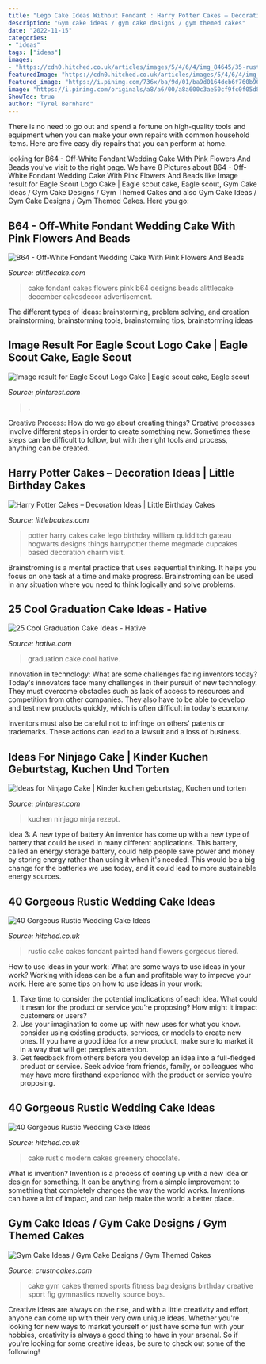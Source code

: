 ```yaml
---
title: "Lego Cake Ideas Without Fondant : Harry Potter Cakes – Decoration Ideas"
description: "Gym cake ideas / gym cake designs / gym themed cakes"
date: "2022-11-15"
categories:
- "ideas"
tags: ["ideas"]
images:
- "https://cdn0.hitched.co.uk/articles/images/5/4/6/4/img_84645/35-rustic-wedding-cake-modern.jpg"
featuredImage: "https://cdn0.hitched.co.uk/articles/images/5/4/6/4/img_84645/35-rustic-wedding-cake-modern.jpg"
featured_image: "https://i.pinimg.com/736x/ba/9d/01/ba9d0164deb6f760b9617be0d1e69f38.jpg"
image: "https://i.pinimg.com/originals/a8/a6/00/a8a600c3ae50cf9fc0f05d81d589d8b3.jpg"
ShowToc: true
author: "Tyrel Bernhard"
---
```



There is no need to go out and spend a fortune on high-quality tools and equipment when you can make your own repairs with common household items. Here are five easy diy repairs that you can perform at home.

	

		
looking for B64 - Off-White Fondant Wedding Cake With Pink Flowers And Beads you've visit to the right page. We have 8 Pictures about B64 - Off-White Fondant Wedding Cake With Pink Flowers And Beads like Image result for Eagle Scout Logo Cake | Eagle scout cake, Eagle scout, Gym Cake Ideas / Gym Cake Designs / Gym Themed Cakes and also Gym Cake Ideas / Gym Cake Designs / Gym Themed Cakes. Here you go:
		
    
## B64 - Off-White Fondant Wedding Cake With Pink Flowers And Beads

<img loading=lazy src="https://alittlecake.com/wp-content/uploads/2018/12/B64-702x1024.jpg" onerror="this.onerror=null;this.src='https://tse3.mm.bing.net/th?id=OIP.WMgSYEyk7s4zjoUs5KXIQQHaKz&amp;pid=15.1';" alt="B64 - Off-White Fondant Wedding Cake With Pink Flowers And Beads">

_Source: alittlecake.com_

>cake fondant cakes flowers pink b64 designs beads alittlecake december cakesdecor advertisement. 

	

The different types of ideas: brainstorming, problem solving, and creation
brainstorming, brainstorming tools, brainstorming tips, brainstorming ideas

    
## Image Result For Eagle Scout Logo Cake | Eagle Scout Cake, Eagle Scout

<img loading=lazy src="https://i.pinimg.com/originals/a8/a6/00/a8a600c3ae50cf9fc0f05d81d589d8b3.jpg" onerror="this.onerror=null;this.src='https://tse2.mm.bing.net/th?id=OIP.4_55vywWxaB1P2o5JmY7MwAAAA&amp;pid=15.1';" alt="Image result for Eagle Scout Logo Cake | Eagle scout cake, Eagle scout">

_Source: pinterest.com_

>. 

	

Creative Process: How do we go about creating things?
Creative processes involve different steps in order to create something new. Sometimes these steps can be difficult to follow, but with the right tools and process, anything can be created.

    
## Harry Potter Cakes – Decoration Ideas | Little Birthday Cakes

<img loading=lazy src="http://www.littlebcakes.com/wp-content/uploads/2013/08/Harry-Potter-Birthday-Cakes.jpg" onerror="this.onerror=null;this.src='https://tse2.mm.bing.net/th?id=OIP.JSefGhrgoS3eMO8HWLjhYQHaFz&amp;pid=15.1';" alt="Harry Potter Cakes – Decoration Ideas | Little Birthday Cakes">

_Source: littlebcakes.com_

>potter harry cakes cake lego birthday william quidditch gateau hogwarts designs things harrypotter theme megmade cupcakes based decoration charm visit. 

	

Brainstroming is a mental practice that uses sequential thinking. It helps you focus on one task at a time and make progress. Brainstroming can be used in any situation where you need to think logically and solve problems.

    
## 25 Cool Graduation Cake Ideas - Hative

<img loading=lazy src="https://hative.com/wp-content/uploads/2015/04/graduation-cake-ideas/21-graduation-cake-ideas.jpg" onerror="this.onerror=null;this.src='https://tse2.mm.bing.net/th?id=OIP.etlV90ur8E1-dIBOHP3gdQHaJP&amp;pid=15.1';" alt="25 Cool Graduation Cake Ideas - Hative">

_Source: hative.com_

>graduation cake cool hative. 

	

Innovation in technology: What are some challenges facing inventors today?
Today's innovators face many challenges in their pursuit of new technology. They must overcome obstacles such as lack of access to resources and competition from other companies. They also have to be able to develop and test new products quickly, which is often difficult in today's economy.

Inventors must also be careful not to infringe on others' patents or trademarks. These actions can lead to a lawsuit and a loss of business.

    
## Ideas For Ninjago Cake | Kinder Kuchen Geburtstag, Kuchen Und Torten

<img loading=lazy src="https://i.pinimg.com/736x/ba/9d/01/ba9d0164deb6f760b9617be0d1e69f38.jpg" onerror="this.onerror=null;this.src='https://tse4.mm.bing.net/th?id=OIP.xjdLhGDl-KbfFPRbkjJ0qwHaLH&amp;pid=15.1';" alt="Ideas for Ninjago Cake | Kinder kuchen geburtstag, Kuchen und torten">

_Source: pinterest.com_

>kuchen ninjago ninja rezept. 

	

Idea 3: A new type of battery
An inventor has come up with a new type of battery that could be used in many different applications. This battery, called an energy storage battery, could help people save power and money by storing energy rather than using it when it's needed. This would be a big change for the batteries we use today, and it could lead to more sustainable energy sources.

    
## 40 Gorgeous Rustic Wedding Cake Ideas

<img loading=lazy src="https://cdn0.hitched.co.uk/articles/images/3/4/6/4/img_84643/34-rustic-wedding-cake-hand-painted.jpg" onerror="this.onerror=null;this.src='https://tse4.mm.bing.net/th?id=OIP.q0fw1K7PL18RrI7BeA1D-QHaLI&amp;pid=15.1';" alt="40 Gorgeous Rustic Wedding Cake Ideas">

_Source: hitched.co.uk_

>rustic cake cakes fondant painted hand flowers gorgeous tiered. 

	

How to use ideas in your work: What are some ways to use ideas in your work?
Working with ideas can be a fun and profitable way to improve your work. Here are some tips on how to use ideas in your work: 
1. Take time to consider the potential implications of each idea. What could it mean for the product or service you’re proposing? How might it impact customers or users? 
2. Use your imagination to come up with new uses for what you know. consider using existing products, services, or models to create new ones. If you have a good idea for a new product, make sure to market it in a way that will get people’s attention. 
3. Get feedback from others before you develop an idea into a full-fledged product or service. Seek advice from friends, family, or colleagues who may have more firsthand experience with the product or service you’re proposing.

    
## 40 Gorgeous Rustic Wedding Cake Ideas

<img loading=lazy src="https://cdn0.hitched.co.uk/articles/images/5/4/6/4/img_84645/35-rustic-wedding-cake-modern.jpg" onerror="this.onerror=null;this.src='https://tse1.mm.bing.net/th?id=OIP.uZLdV6b-tRna8zPDSNvHwAHaJ4&amp;pid=15.1';" alt="40 Gorgeous Rustic Wedding Cake Ideas">

_Source: hitched.co.uk_

>cake rustic modern cakes greenery chocolate. 

	

What is invention?
Invention is a process of coming up with a new idea or design for something. It can be anything from a simple improvement to something that completely changes the way the world works. Inventions can have a lot of impact, and can help make the world a better place.

    
## Gym Cake Ideas / Gym Cake Designs / Gym Themed Cakes

<img loading=lazy src="http://www.crustncakes.com/blog/wp-content/uploads/2015/07/deb6931068f9c73baced91cb3de43cd7.jpg" onerror="this.onerror=null;this.src='https://tse1.mm.bing.net/th?id=OIP.hwdSnEDac7vukzUpteNa3wHaKX&amp;pid=15.1';" alt="Gym Cake Ideas / Gym Cake Designs / Gym Themed Cakes">

_Source: crustncakes.com_

>cake gym cakes themed sports fitness bag designs birthday creative sport fig gymnastics novelty source boys. 

	

Creative ideas are always on the rise, and with a little creativity and effort, anyone can come up with their very own unique ideas. Whether you're looking for new ways to market yourself or just have some fun with your hobbies, creativity is always a good thing to have in your arsenal. So if you're looking for some creative ideas, be sure to check out some of the following!

